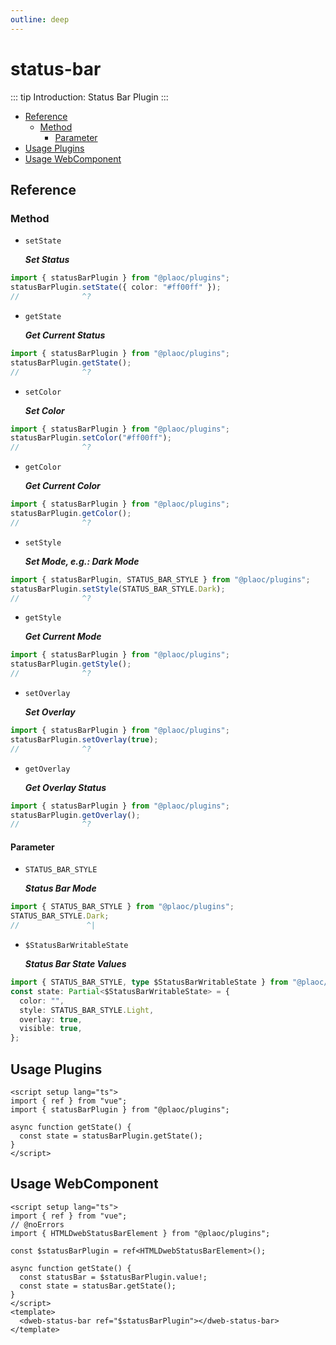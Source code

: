```yaml
---
outline: deep
---
```


# status-bar

<Badges name="@plaoc/plugins" />
<Platform supports="iOS,Android" />

::: tip Introduction:
Status Bar Plugin
:::

- [Reference](#reference)
  - [Method](#method)
    - [Parameter](#parameter)
- [Usage Plugins](#usage-plugins)
- [Usage WebComponent](#usage-webcomponent)

## Reference

### Method

- `setState`

  **_Set Status_**

```ts twoslash
import { statusBarPlugin } from "@plaoc/plugins";
statusBarPlugin.setState({ color: "#ff00ff" });
//              ^?
```

- `getState`

  **_Get Current Status_**

```ts twoslash
import { statusBarPlugin } from "@plaoc/plugins";
statusBarPlugin.getState();
//              ^?
```

- `setColor`

  **_Set Color_**

```ts twoslash
import { statusBarPlugin } from "@plaoc/plugins";
statusBarPlugin.setColor("#ff00ff");
//              ^?
```

- `getColor`

  **_Get Current Color_**

```ts twoslash
import { statusBarPlugin } from "@plaoc/plugins";
statusBarPlugin.getColor();
//              ^?
```

- `setStyle`

  **_Set Mode, e.g.: Dark Mode_**

```ts twoslash
import { statusBarPlugin, STATUS_BAR_STYLE } from "@plaoc/plugins";
statusBarPlugin.setStyle(STATUS_BAR_STYLE.Dark);
//              ^?
```

- `getStyle`

  **_Get Current Mode_**

```ts twoslash
import { statusBarPlugin } from "@plaoc/plugins";
statusBarPlugin.getStyle();
//              ^?
```

- `setOverlay`

  **_Set Overlay_**

```ts twoslash
import { statusBarPlugin } from "@plaoc/plugins";
statusBarPlugin.setOverlay(true);
//              ^?
```

- `getOverlay`

  **_Get Overlay Status_**

```ts twoslash
import { statusBarPlugin } from "@plaoc/plugins";
statusBarPlugin.getOverlay();
//              ^?
```

<!-- - `setVisible`

  **_Set Visibility_**

```ts twoslash
import { statusBarPlugin } from "@plaoc/plugins";
statusBarPlugin.setVisible(true);
//              ^?
```

- `getVisible`

  **_Get Current Visibility Status_**

```ts twoslash
import { statusBarPlugin } from "@plaoc/plugins";
statusBarPlugin.getVisible();
//              ^?
``` -->

#### Parameter

- `STATUS_BAR_STYLE`

  **_Status Bar Mode_**

```ts twoslash
import { STATUS_BAR_STYLE } from "@plaoc/plugins";
STATUS_BAR_STYLE.Dark;
//               ^|
```

- `$StatusBarWritableState`

  **_Status Bar State Values_**

```ts twoslash
import { STATUS_BAR_STYLE, type $StatusBarWritableState } from "@plaoc/plugins";
const state: Partial<$StatusBarWritableState> = {
  color: "",
  style: STATUS_BAR_STYLE.Light,
  overlay: true,
  visible: true,
};
```

## Usage Plugins

```vue twoslash
<script setup lang="ts">
import { ref } from "vue";
import { statusBarPlugin } from "@plaoc/plugins";

async function getState() {
  const state = statusBarPlugin.getState();
}
</script>
```

## Usage WebComponent

```vue twoslash
<script setup lang="ts">
import { ref } from "vue";
// @noErrors
import { HTMLDwebStatusBarElement } from "@plaoc/plugins";

const $statusBarPlugin = ref<HTMLDwebStatusBarElement>();

async function getState() {
  const statusBar = $statusBarPlugin.value!;
  const state = statusBar.getState();
}
</script>
<template>
  <dweb-status-bar ref="$statusBarPlugin"></dweb-status-bar>
</template>
```
